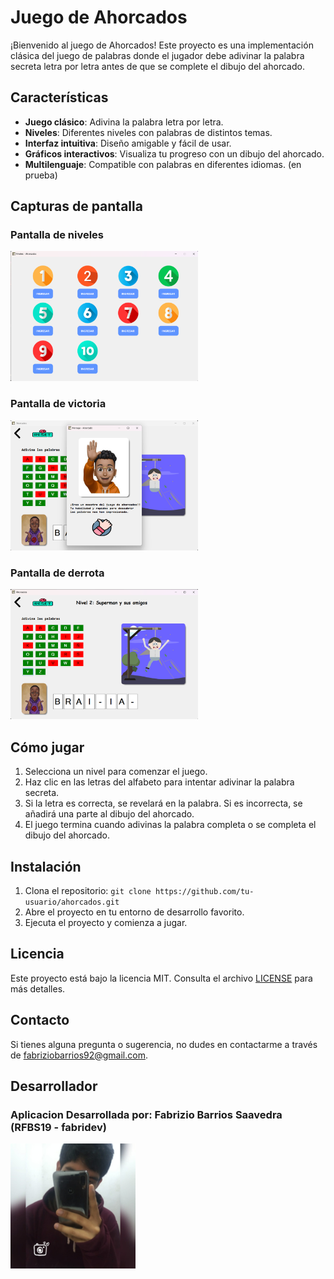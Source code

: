 # Juego de Ahorcados

¡Bienvenido al juego de Ahorcados! Este proyecto es una implementación clásica del juego de palabras donde el jugador debe adivinar la palabra secreta letra por letra antes de que se complete el dibujo del ahorcado.

## Características

- **Juego clásico**: Adivina la palabra letra por letra.
- **Niveles**: Diferentes niveles con palabras de distintos temas.
- **Interfaz intuitiva**: Diseño amigable y fácil de usar.
- **Gráficos interactivos**: Visualiza tu progreso con un dibujo del ahorcado.
- **Multilenguaje**: Compatible con palabras en diferentes idiomas. (en prueba)

## Capturas de pantalla

### Pantalla de niveles
<img src="readme/niveles.png" alt="Pantalla de juego" width="300"/>

### Pantalla de victoria
<img src="readme/nivel1.png" alt="Pantalla de victoria" width="300"/>

### Pantalla de derrota
<img src="readme/niveles2.png" alt="Pantalla de derrota" width="300"/>

## Cómo jugar

1. Selecciona un nivel para comenzar el juego.
2. Haz clic en las letras del alfabeto para intentar adivinar la palabra secreta.
3. Si la letra es correcta, se revelará en la palabra. Si es incorrecta, se añadirá una parte al dibujo del ahorcado.
4. El juego termina cuando adivinas la palabra completa o se completa el dibujo del ahorcado.

## Instalación

1. Clona el repositorio: `git clone https://github.com/tu-usuario/ahorcados.git`
2. Abre el proyecto en tu entorno de desarrollo favorito.
3. Ejecuta el proyecto y comienza a jugar.

## Licencia

Este proyecto está bajo la licencia MIT. Consulta el archivo [LICENSE](LICENSE.txt) para más detalles.

## Contacto

Si tienes alguna pregunta o sugerencia, no dudes en contactarme a través de [fabriziobarrios92@gmail.com](mailto:fabriziobarrios92@gmail.com).


## Desarrollador

<h3><b>Aplicacion Desarrollada por:</b> Fabrizio Barrios Saavedra (RFBS19 - fabridev)</h3>
<img src="readme/foter.jpg" width="200" alt="avatar">